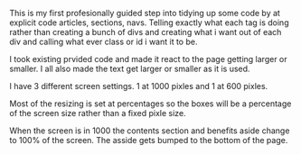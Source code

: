 This is my first profesionally guided step into tidying up some code by at explicit code articles, sections, navs. Telling exactly what each tag is doing rather than creating a bunch of divs and creating what i want out of each div and calling what ever class or id i want it to be.

I took existing prvided code and made it react to the page getting larger or smaller. I all also made the text get larger or smaller as it is used.

I have 3 different screen settings. 1 at 1000 pixles and 1 at 600 pixles.

Most of the resizing is set at percentages so the boxes will be a percentage of the screen size rather than a fixed pixle size.

When the screen is in 1000 the contents section and benefits aside change to 100% of the screen. The asside gets bumped to the bottom of the page.